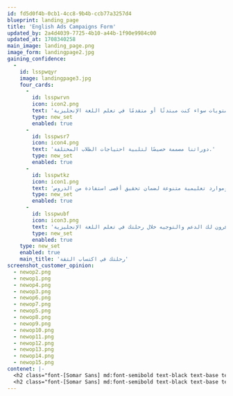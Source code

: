 ```yaml
---
id: fd5d0f4b-0cb1-4cc8-9b4b-ccb77a3257d4
blueprint: landing_page
title: 'English Ads Campaigns Form'
updated_by: 2a4d4039-7725-4b10-a44b-1f90e9984c00
updated_at: 1708340258
main_image: landing_page.png
image_form: landingpage2.jpg
gaining_confidence:
  -
    id: lsspwqyr
    image: landingpage3.jpg
    four_cards:
      -
        id: lsspwrvn
        icon: icon2.png
        text: 'برامج تعليمية ممتازة لجميع المستويات سواء كنت مبتدئًا أو متقدمًا في تعلم اللغة الإنجليزية.'
        type: new_set
        enabled: true
      -
        id: lsspwsr7
        icon: icon4.png
        text: 'دوراتنا مصممة خصيصًا لتلبية احتياجات الطلاب المختلفة.'
        type: new_set
        enabled: true
      -
        id: lsspwtkz
        icon: icon1.png
        text: 'أساليب تدريس مبتكرة وموارد تعليمية متنوعة لضمان تحقيق أقصى استفادة من الدروس.'
        type: new_set
        enabled: true
      -
        id: lsspwubf
        icon: icon3.png
        text: 'مدرسين مؤهلين وذوي خبرة سيوفرون لك الدعم والتوجيه خلال رحلتك في تعلم اللغة الإنجليزية.'
        type: new_set
        enabled: true
    type: new_set
    enabled: true
    main_title: 'رحلتك في اكتساب الثقة'
screenshot_customer_opinion:
  - newop2.png
  - newop1.png
  - newop4.png
  - newop3.png
  - newop6.png
  - newop7.png
  - newop5.png
  - newop8.png
  - newop9.png
  - newop10.png
  - newop11.png
  - newop12.png
  - newop13.png
  - newop14.png
  - newop15.png
contenet: |-
  <h2 class="font-[Somar Sans] md:font-semibold text-black text-base text-center">لا تضيع الوقت، إنضم إلينا اليوم وابدأ رحلتك في اتقان اللغة الإنجليزية. قم بالتسجيل الآن واستعد لتحقيق نجاحك في اللغة الإنجليزية!</h2>
  <h2 class="font-[Somar Sans] md:font-semibold text-black text-base text-center mt-8">يرجى ملاحظة أن التسجيل مفتوح لجميع الأعمار والمستويات. نحن نتطلع إلى رؤيتك في معهدنا الرائع لمساعدتك في تحقيق أهدافك اللغوية.</h2>
---
```

